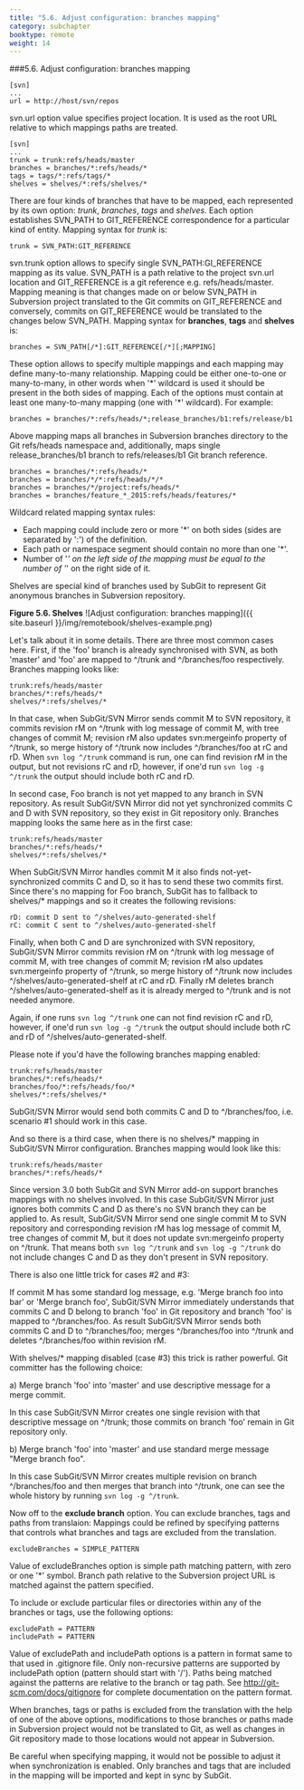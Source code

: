 ```yaml
---
title: "5.6. Adjust configuration: branches mapping"
category: subchapter
booktype: remote
weight: 14
---
```

###5.6. Adjust configuration: branches mapping

    [svn]
    ...
    url = http://host/svn/repos

svn.url option value specifies project location. It is used as the root URL relative to which mappings paths are treated.

    [svn]
    ...
    trunk = trunk:refs/heads/master
    branches = branches/*:refs/heads/*
    tags = tags/*:refs/tags/*
    shelves = shelves/*:refs/shelves/*

There are four kinds of branches that have to be mapped, each represented by its own option: *trunk*, *branches*, *tags* and *shelves*. Each option establishes SVN\_PATH to GIT\_REFERENCE correspondence for a particular kind of entity. Mapping syntax for *trunk* is:

    trunk = SVN_PATH:GIT_REFERENCE

svn.trunk option allows to specify single SVN\_PATH:GI\_REFERENCE mapping as its value. SVN\_PATH is a path relative to the project svn.url location and GIT\_REFERENCE is a git reference e.g. refs/heads/master. Mapping meaning is that changes made on or below SVN\_PATH in Subversion project translated to the Git commits on GIT\_REFERENCE and conversely, commits on GIT\_REFERENCE would be translated to the changes below SVN\_PATH. Mapping syntax for **branches**, **tags** and **shelves** is:

    branches = SVN_PATH[/*]:GIT_REFERENCE[/*][;MAPPING]

These option allows to specify multiple mappings and each mapping may define many-to-many relationship. Mapping could be either one-to-one or many-to-many, in other words when '\*' wildcard is used it should be present in the both sides of mapping. Each of the options must contain at least one many-to-many mapping (one with '\*' wildcard). For example:

    branches = branches/*:refs/heads/*;release_branches/b1:refs/release/b1

Above mapping maps all branches in Subversion branches directory to the Git refs/heads namespace and, additionally, maps single release\_branches/b1 branch to refs/releases/b1 Git branch reference.

    branches = branches/*:refs/heads/*
    branches = branches/*/*:refs/heads/*/*
    branches = branches/*/project:refs/heads/*
    branches = branches/feature_*_2015:refs/heads/features/*

Wildcard related mapping syntax rules:
- Each mapping could include zero or more '*' on both sides (sides are separated by ':') of the definition.
- Each path or namespace segment should contain no more than one '*'.
- Number of '*' on the left side of the mapping must be equal to the number of '*' on the right side of it.

Shelves are special kind of branches used by SubGit to represent Git anonymous branches in Subversion repository.

**Figure 5.6. Shelves**
![Adjust configuration: branches mapping]({{ site.baseurl }}/img/remotebook/shelves-example.png)

Let's talk about it in some details. There are three most common cases here.
First, if the 'foo' branch is already synchronised with SVN, as both 'master' and 'foo' are mapped to ^/trunk and ^/branches/foo respectively.
Branches mapping looks like:
    
    trunk:refs/heads/master
    branches/*:refs/heads/*
    shelves/*:refs/shelves/*

In that case, when SubGit/SVN Mirror sends commit M to SVN repository, it commits revision rM on ^/trunk with log message of commit M, with tree changes of commit M; revision rM also updates svn:mergeinfo property of ^/trunk, so merge history of ^/trunk now includes ^/branches/foo at rC and rD.
When `svn log ^/trunk` command is run, one can find revision rM in the output, but not revisions rC and rD, however, if one'd run `svn log -g ^/trunk` the output should include both rC and rD.

In second case, Foo branch is not yet mapped to any branch in SVN repository. As result SubGit/SVN Mirror did not yet synchronized commits C and D with SVN repository, so they exist in Git repository only.
Branches mapping looks the same here as in the first case:

    trunk:refs/heads/master
    branches/*:refs/heads/*
    shelves/*:refs/shelves/*

When SubGit/SVN Mirror handles commit M it also finds not-yet-synchronized commits C and D, so it has to send these two commits first. Since there's no mapping for Foo branch, SubGit has to fallback to shelves/* mappings and so it creates the following revisions:

    rD: commit D sent to ^/shelves/auto-generated-shelf
    rC: commit C sent to ^/shelves/auto-generated-shelf

Finally, when both C and D are synchronized with SVN repository, SubGit/SVN Mirror commits revision rM on ^/trunk with log message of commit M, with tree changes of commit M; revision rM also updates svn:mergeinfo property of ^/trunk, so merge history of ^/trunk now includes ^/shelves/auto-generated-shelf at rC and rD. Finally rM deletes branch ^/shelves/auto-generated-shelf as it is already merged to ^/trunk and is not needed anymore.

Again, if one runs `svn log ^/trunk` one can not find revision rC and rD, however, if one'd run `svn log -g ^/trunk` the output should include both rC and rD of ^/shelves/auto-generated-shelf.

Please note if you'd have the following branches mapping enabled:

    trunk:refs/heads/master
    branches/*:refs/heads/*
    branches/foo/*:refs/heads/foo/*
    shelves/*:refs/shelves/*

SubGit/SVN Mirror would send both commits C and D to ^/branches/foo, i.e. scenario #1 should work in this case.

And so there is a third case, when there is no shelves/* mapping in SubGit/SVN Mirror configuration.
Branches mapping would look like this:

    trunk:refs/heads/master
    branches/*:refs/heads/*

Since version 3.0 both SubGit and SVN Mirror add-on support branches mappings with no shelves involved. In this case SubGit/SVN Mirror just ignores both commits C and D as there's no SVN branch they can be applied to. As result, SubGit/SVN Mirror send one single commit M to SVN repository and corresponding revision rM has log message of commit M, tree changes of commit M, but it does not update svn:mergeinfo property on ^/trunk. That means both `svn log ^/trunk` and `svn log -g ^/trunk` do not include changes C and D as they don't present in SVN repository.

There is also one little trick for cases #2 and #3:

If commit M has some standard log message, e.g. 'Merge branch foo into bar' or 'Merge branch foo', SubGit/SVN Mirror immediately understands that commits C and D belong to branch 'foo' in Git repository and branch 'foo' is mapped to ^/branches/foo. As result SubGit/SVN Mirror sends both commits C and D to ^/branches/foo; merges ^/branches/foo into ^/trunk and deletes ^/branches/foo within revision rM.

With shelves/* mapping disabled (case #3) this trick is rather powerful. Git committer has the following choice:

a) Merge branch 'foo' into 'master' and use descriptive message for a merge commit.

In this case SubGit/SVN Mirror creates one single revision with that descriptive message on ^/trunk; those commits on branch 'foo' remain in Git repository only.

b) Merge branch 'foo' into 'master' and use standard merge message "Merge branch foo".

In this case SubGit/SVN Mirror creates multiple revision on branch ^/branches/foo and then merges that branch into ^/trunk, one can see the whole history by running `svn log -g ^/trunk`.

Now off to the **exclude branch** option.
You can exclude branches, tags and paths from translaion:
Mappings could be refined by specifying patterns that controls what branches and tags
are excluded from the translation.

    excludeBranches = SIMPLE_PATTERN

Value of excludeBranches option is simple path matching pattern, with zero or one '*' symbol.
Branch path relative to the Subversion project URL is matched against the pattern specified.

To include or exclude particular files or directories within any of the branches or tags, use the following options:
    
    excludePath = PATTERN
    includePath = PATTERN

Value of excludePath and includePath options is a pattern in format same to that used in .gitignore file.
Only non-recursive patterns are supported by includePath option (pattern should start with '/').
Paths being matched against the patterns are relative to the branch or tag path.
See <http://git-scm.com/docs/gitignore> for complete documentation on the pattern format.

When branches, tags or paths is excluded from the translation with the help of one of the above options, modifications to those branches or paths made in Subversion project would not be translated to Git, as well as changes in Git repository made to those locations would not appear in Subversion.

Be careful when specifying mapping, it would not be possible to adjust it when synchronization is enabled. Only branches and tags that are included in the mapping will be imported and kept in sync by SubGit.

[](#up)